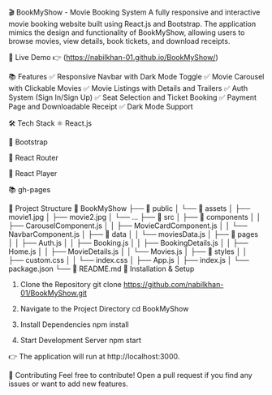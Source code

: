 🎬 BookMyShow  - Movie Booking System
A fully responsive and interactive movie booking website built using React.js and Bootstrap. The application mimics the design and functionality of BookMyShow, allowing users to browse movies, view details, book tickets, and download receipts.

🚀 Live Demo
👉 (https://nabilkhan-01.github.io/BookMyShow/)

📚 Features
✅ Responsive Navbar with Dark Mode Toggle
✅ Movie Carousel with Clickable Movies
✅ Movie Listings with Details and Trailers
✅ Auth System (Sign In/Sign Up)
✅ Seat Selection and Ticket Booking
✅ Payment Page and Downloadable Receipt
✅ Dark Mode Support

🛠️ Tech Stack
⚛️ React.js

🎨 Bootstrap

📄 React Router

🎥 React Player

📚 gh-pages

📂 Project Structure
📁 BookMyShow
├── 📁 public
│   └── 📁 assets
│       ├── movie1.jpg
│       ├── movie2.jpg
│       └── ...
├── 📁 src
│   ├── 📁 components
│   │   ├── CarouselComponent.js
│   │   ├── MovieCardComponent.js
│   │   └── NavbarComponent.js
│   ├── 📁 data
│   │   └── moviesData.js
│   ├── 📁 pages
│   │   ├── Auth.js
│   │   ├── Booking.js
│   │   ├── BookingDetails.js
│   │   ├── Home.js
│   │   ├── MovieDetails.js
│   │   └── Movies.js
│   ├── 📁 styles
│   │   ├── custom.css
│   │   └── index.css
│   ├── App.js
│   ├── index.js
│   └── package.json
└── 📄 README.md
🧩 Installation & Setup
1. Clone the Repository
git clone https://github.com/nabilkhan-01/BookMyShow.git

3. Navigate to the Project Directory
cd BookMyShow

4. Install Dependencies
npm install

5. Start Development Server
npm start

👉 The application will run at http://localhost:3000.

🤝 Contributing
Feel free to contribute! Open a pull request if you find any issues or want to add new features.
